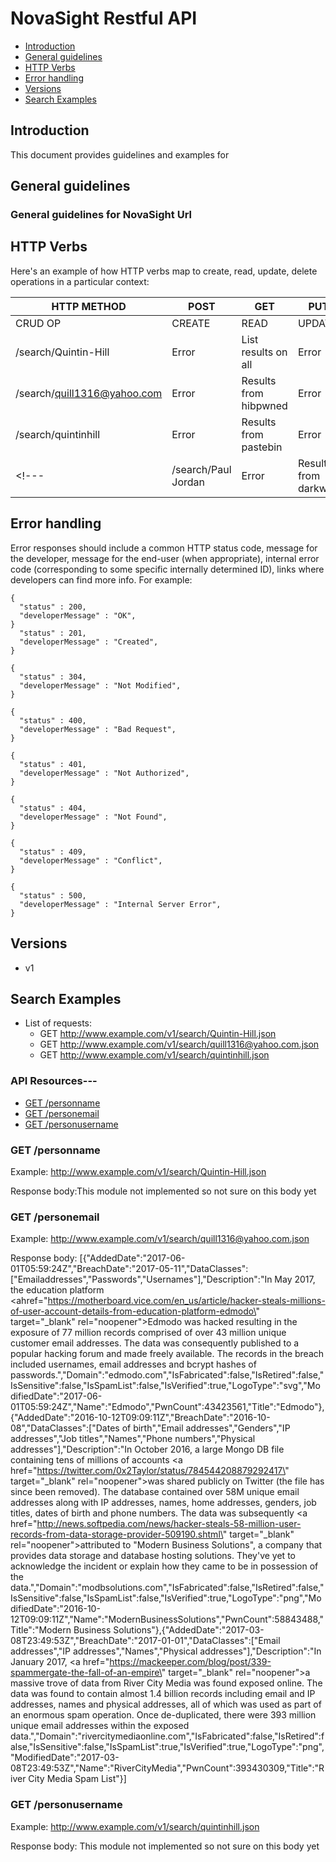 # NovaSight Restful API 

* [Introduction](#introduction)
* [General guidelines](#general-guidelines)
* [HTTP Verbs](#http-verbs)
* [Error handling](#error-handling)
* [Versions](#versions)
* [Search Examples](#search-examples)

## Introduction

This document provides guidelines and examples for 

## General guidelines

### General guidelines for NovaSight Url

## HTTP Verbs

Here's an example of how HTTP verbs map to create, read, update, delete operations in a particular context:

| HTTP METHOD                     | POST   | GET                  | PUT    | DELETE |
| ------------------------------- | -------| -------------------- | ------ | ------ |
| CRUD OP                         | CREATE | READ                 | UPDATE | DELETE |
| /search/Quintin-Hill            | Error  | List results on all  | Error  | Error  |
| /search/quill1316@yahoo.com     | Error  | Results from hibpwned| Error  | Error  |
| /search/quintinhill             | Error  | Results from pastebin| Error  | Error  |
<!---| /search/Paul Jordan        | Error  | Results from darkweb | Error  | Error  |--->
## Error handling

Error responses should include a common HTTP status code, message for the developer, message for the end-user (when appropriate), internal error code (corresponding to some specific internally determined ID), links where developers can find more info. For example:

   
    {
      "status" : 200,
      "developerMessage" : "OK",
    }
      "status" : 201,
      "developerMessage" : "Created",
    }
    
    {
      "status" : 304,
      "developerMessage" : "Not Modified",
    }
    
    {
      "status" : 400,
      "developerMessage" : "Bad Request",
    }
    
    {
      "status" : 401,
      "developerMessage" : "Not Authorized",
    }
 
    {
      "status" : 404,
      "developerMessage" : "Not Found",
    }
    
    {
      "status" : 409,
      "developerMessage" : "Conflict",
    }
    
    {
      "status" : 500,
      "developerMessage" : "Internal Server Error",
    }

## Versions

* v1

## Search Examples

* List of requests:
    * GET http://www.example.com/v1/search/Quintin-Hill.json 
    * GET http://www.example.com/v1/search/quill1316@yahoo.com.json
    * GET http://www.example.com/v1/search/quintinhill.json

### API Resources---


  - [GET /personname](#get-personname)
  - [GET /personemail](#get-personemail)
  - [GET /personusername](#get-personusername)
  

### GET /personname

Example: http://www.example.com/v1/search/Quintin-Hill.json

Response body:This module not implemented so not sure on this body yet


### GET /personemail

Example: http://www.example.com/v1/search/quill1316@yahoo.com.json

Response body: 
[{"AddedDate":"2017-06-01T05:59:24Z","BreachDate":"2017-05-11","DataClasses":["Emailaddresses","Passwords","Usernames"],"Description":"In May 2017, the education platform <ahref=\"https://motherboard.vice.com/en_us/article/hacker-steals-millions-of-user-account-details-from-education-platform-edmodo\" target=\"_blank\" rel=\"noopener\">Edmodo was hacked</a> resulting in the exposure of 77 million records comprised of over 43 million unique customer email addresses. The data was consequently published to a popular hacking forum and made freely available. The records in the breach included usernames, email addresses and bcrypt hashes of passwords.","Domain":"edmodo.com","IsFabricated":false,"IsRetired":false,"IsSensitive":false,"IsSpamList":false,"IsVerified":true,"LogoType":"svg","ModifiedDate":"2017-06-01T05:59:24Z","Name":"Edmodo","PwnCount":43423561,"Title":"Edmodo"},{"AddedDate":"2016-10-12T09:09:11Z","BreachDate":"2016-10-08","DataClasses":["Dates of birth","Email addresses","Genders","IP addresses","Job titles","Names","Phone numbers","Physical addresses"],"Description":"In October 2016, a large Mongo DB file containing tens of millions of accounts <a href=\"https://twitter.com/0x2Taylor/status/784544208879292417\" target=\"_blank\" rel=\"noopener\">was shared publicly on Twitter</a> (the file has since been removed). The database contained over 58M unique email addresses along with IP addresses, names, home addresses, genders, job titles, dates of birth and phone numbers. The data was subsequently <a href=\"http://news.softpedia.com/news/hacker-steals-58-million-user-records-from-data-storage-provider-509190.shtml\" target=\"_blank\" rel=\"noopener\">attributed to &quot;Modern Business Solutions&quot;</a>, a company that provides data storage and database hosting solutions. They've yet to acknowledge the incident or explain how they came to be in possession of the data.","Domain":"modbsolutions.com","IsFabricated":false,"IsRetired":false,"IsSensitive":false,"IsSpamList":false,"IsVerified":true,"LogoType":"png","ModifiedDate":"2016-10-12T09:09:11Z","Name":"ModernBusinessSolutions","PwnCount":58843488,"Title":"Modern Business Solutions"},{"AddedDate":"2017-03-08T23:49:53Z","BreachDate":"2017-01-01","DataClasses":["Email addresses","IP addresses","Names","Physical addresses"],"Description":"In January 2017, <a href=\"https://mackeeper.com/blog/post/339-spammergate-the-fall-of-an-empire\" target=\"_blank\" rel=\"noopener\">a massive trove of data from River City Media was found exposed online</a>. The data was found to contain almost 1.4 billion records including email and IP addresses, names and physical addresses, all of which was used as part of an enormous spam operation. Once de-duplicated, there were 393 million unique email addresses within the exposed data.","Domain":"rivercitymediaonline.com","IsFabricated":false,"IsRetired":false,"IsSensitive":false,"IsSpamList":true,"IsVerified":true,"LogoType":"png","ModifiedDate":"2017-03-08T23:49:53Z","Name":"RiverCityMedia","PwnCount":393430309,"Title":"River City Media Spam List"}]

    
### GET /personusername

Example: http://www.example.com/v1/search/quintinhill.json

Response body: This module not implemented so not sure on this body yet





